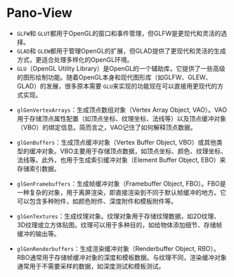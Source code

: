# Pano-View

* `GLFW`和 `GLUT`都用于OpenGL的窗口和事件管理，但GLFW是更现代和灵活的选择。
* `GLAD`和 `GLEW`都用于管理OpenGL的扩展，但GLAD提供了更现代和灵活的生成方式，更适合处理多样化的OpenGL环境。
* `GLU`（OpenGL Utility Library）是OpenGL的一个辅助库，它提供了一些高级的图形绘制功能。随着OpenGL本身和现代图形库（如GLFW、GLEW、GLAD）的发展，很多原本需要 `GLU`来实现的功能现在可以直接用更现代的方式实现。



- `glGenVertexArrays`：生成顶点数组对象（Vertex Array Object, VAO）。VAO用于存储顶点属性配置（如顶点坐标、纹理坐标、法线等）以及顶点缓冲对象（VBO）的绑定信息。简而言之，VAO记住了如何解释顶点数据。

- `glGenBuffers`：生成顶点缓冲对象（Vertex Buffer Object, VBO）或其他类型的缓冲对象。VBO主要用于存储顶点数据，如顶点坐标、颜色、纹理坐标、法线等。此外，也用于生成索引缓冲对象（Element Buffer Object, EBO）来存储索引数据。

- `glGenFramebuffers`：生成帧缓冲对象（Framebuffer Object, FBO）。FBO是一种复杂的对象，用于离屏渲染，即直接渲染到不同于默认帧缓冲的地方。它可以包含多种附件，如颜色附件、深度附件和模板附件等。

- `glGenTextures`：生成纹理对象。纹理对象用于存储纹理数据，如2D纹理、3D纹理或立方体贴图。纹理可以用于多种目的，如给物体添加细节、存储帧缓冲的输出等。

- `glGenRenderbuffers`：生成渲染缓冲对象（Renderbuffer Object, RBO）。RBO通常用于存储帧缓冲对象的深度和模板数据。与纹理不同，渲染缓冲对象通常用于不需要采样的数据，如深度测试和模板测试。